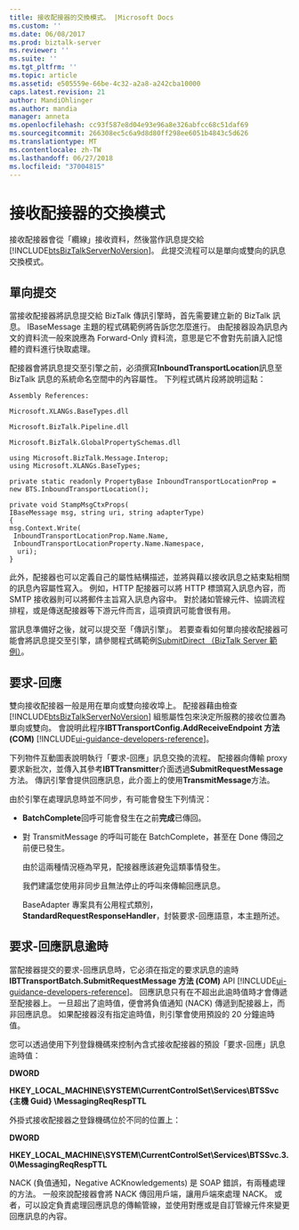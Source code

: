 ```yaml
---
title: 接收配接器的交換模式。 |Microsoft Docs
ms.custom: ''
ms.date: 06/08/2017
ms.prod: biztalk-server
ms.reviewer: ''
ms.suite: ''
ms.tgt_pltfrm: ''
ms.topic: article
ms.assetid: e505559e-66be-4c32-a2a8-a242cba10000
caps.latest.revision: 21
author: MandiOhlinger
ms.author: mandia
manager: anneta
ms.openlocfilehash: cc93f587e8d04e93e96a8e326abfcc68c51daf69
ms.sourcegitcommit: 266308ec5c6a9d8d80ff298ee6051b4843c5d626
ms.translationtype: MT
ms.contentlocale: zh-TW
ms.lasthandoff: 06/27/2018
ms.locfileid: "37004815"
---
```

# <a name="exchange-patterns-for-receive-adapters"></a>接收配接器的交換模式
接收配接器會從「纜線」接收資料，然後當作訊息提交給 [!INCLUDE[btsBizTalkServerNoVersion](../includes/btsbiztalkservernoversion-md.md)]。 此提交流程可以是單向或雙向的訊息交換模式。  
  
## <a name="one-way-submit"></a>單向提交  
 當接收配接器將訊息提交給 BizTalk 傳訊引擎時，首先需要建立新的 BizTalk 訊息。 IBaseMessage 主題的程式碼範例將告訴您怎麼進行。 由配接器設為訊息內文的資料流一般來說應為 Forward-Only 資料流，意思是它不會對先前讀入記憶體的資料進行快取處理。  
  
 配接器會將訊息提交至引擎之前，必須撰寫**InboundTransportLocation**訊息至 BizTalk 訊息的系統命名空間中的內容屬性。 下列程式碼片段將說明這點：  
  
 `Assembly References:`  
  
 `Microsoft.XLANGs.BaseTypes.dll`  
  
 `Microsoft.BizTalk.Pipeline.dll`  
  
 `Microsoft.BizTalk.GlobalPropertySchemas.dll`  
  
```  
using Microsoft.BizTalk.Message.Interop;  
using Microsoft.XLANGs.BaseTypes;  
  
private static readonly PropertyBase InboundTransportLocationProp =   
new BTS.InboundTransportLocation();  
  
private void StampMsgCtxProps(  
IBaseMessage msg, string uri, string adapterType)  
{  
msg.Context.Write(  
 InboundTransportLocationProp.Name.Name,   
 InboundTransportLocationProperty.Name.Namespace,   
  uri);  
}  
```  
  
 此外，配接器也可以定義自己的屬性結構描述，並將與藉以接收訊息之結束點相關的訊息內容屬性寫入。 例如，HTTP 配接器可以將 HTTP 標頭寫入訊息內容，而 SMTP 接收器則可以將郵件主旨寫入訊息內容中。 對於諸如管線元件、協調流程排程，或是傳送配接器等下游元件而言，這項資訊可能會很有用。  
  
 當訊息準備好之後，就可以提交至「傳訊引擎」。 若要查看如何單向接收配接器可能會將訊息提交至引擎，請參閱程式碼範例[SubmitDirect （BizTalk Server 範例）](../core/submitdirect-biztalk-server-sample.md)。  
  
## <a name="request-response"></a>要求-回應  
 雙向接收配接器一般是用在單向或雙向接收埠上。 配接器藉由檢查 [!INCLUDE[btsBizTalkServerNoVersion](../includes/btsbiztalkservernoversion-md.md)] 組態屬性包來決定所服務的接收位置為單向或雙向。 會說明此程序**IBTTransportConfig.AddReceiveEndpoint 方法 (COM)** [!INCLUDE[ui-guidance-developers-reference](../includes/ui-guidance-developers-reference.md)]。  
  
 下列物件互動圖表說明執行「要求-回應」訊息交換的流程。 配接器向傳輸 proxy 要求新批次，並傳入其參考**IBTTransmitter**介面透過**SubmitRequestMessage**方法。 傳訊引擎會提供回應訊息，此介面上的使用**TransmitMessage**方法。  
  
 由於引擎在處理訊息時並不同步，有可能會發生下列情況：  
  
- **BatchComplete**回呼可能會發生在之前**完成**已傳回。  
  
- 對 TransmitMessage 的呼叫可能在 BatchComplete，甚至在 Done 傳回之前便已發生。  
  
  由於這兩種情況極為罕見，配接器應該避免這類事情發生。  
  
  我們建議您使用非同步且無法停止的呼叫來傳輸回應訊息。  
  
  BaseAdapter 專案具有公用程式類別， **StandardRequestResponseHandler**，封裝要求-回應語意，本主題所述。  
  
## <a name="request-response-message-time-outs"></a>要求-回應訊息逾時  
 當配接器提交的要求-回應訊息時，它必須在指定的要求訊息的逾時**IBTTransportBatch.SubmitRequestMessage 方法 (COM)** API [!INCLUDE[ui-guidance-developers-reference](../includes/ui-guidance-developers-reference.md)]。 回應訊息只有在不超出此逾時值時才會傳遞至配接器上。 一旦超出了逾時值，便會將負值通知 (NACK) 傳遞到配接器上，而非回應訊息。 如果配接器沒有指定逾時值，則引擎會使用預設的 20 分鐘逾時值。  
  
 您可以透過使用下列登錄機碼來控制內含式接收配接器的預設「要求-回應」訊息逾時值：  
  
 **DWORD**  
  
 **HKEY_LOCAL_MACHINE\SYSTEM\CurrentControlSet\Services\BTSSvc {主機 Guid} \MessagingReqRespTTL**  
  
 外掛式接收配接器之登錄機碼位於不同的位置上：  
  
 **DWORD**  
  
 **HKEY_LOCAL_MACHINE\SYSTEM\CurrentControlSet\Services\BTSSvc.3.0\MessagingReqRespTTL**  
  
 NACK (負值通知，Negative ACKnowledgements) 是 SOAP 錯誤，有兩種處理的方法。 一般來說配接器會將 NACK 傳回用戶端，讓用戶端來處理 NACK。 或者，可以設定負責處理回應訊息的傳輸管線，並使用對應或是自訂管線元件來變更回應訊息的內容。